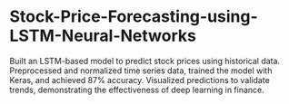 # Stock-Price-Forecasting-using-LSTM-Neural-Networks
Built an LSTM-based model to predict stock prices using historical data. Preprocessed and normalized time series data, trained the model with Keras, and achieved 87% accuracy. Visualized predictions to validate trends, demonstrating the effectiveness of deep learning in finance.
